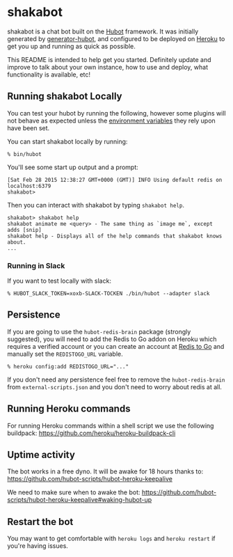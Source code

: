 # shakabot

shakabot is a chat bot built on the [Hubot][hubot] framework. It was
initially generated by [generator-hubot][generator-hubot], and configured to be
deployed on [Heroku][heroku] to get you up and running as quick as possible.

This README is intended to help get you started. Definitely update and improve
to talk about your own instance, how to use and deploy, what functionality is
available, etc!

[heroku]: http://www.heroku.com
[hubot]: http://hubot.github.com
[generator-hubot]: https://github.com/github/generator-hubot

## Running shakabot Locally

You can test your hubot by running the following, however some plugins will not
behave as expected unless the [environment variables](#configuration) they rely
upon have been set.

You can start shakabot locally by running:

    % bin/hubot

You'll see some start up output and a prompt:

    [Sat Feb 28 2015 12:38:27 GMT+0000 (GMT)] INFO Using default redis on localhost:6379
    shakabot>

Then you can interact with shakabot by typing `shakabot help`.

    shakabot> shakabot help
    shakabot animate me <query> - The same thing as `image me`, except adds [snip]
    shakabot help - Displays all of the help commands that shakabot knows about.
    ...
    
### Running in Slack

If you want to test locally with slack:
    
    % HUBOT_SLACK_TOKEN=xoxb-SLACK-TOCKEN ./bin/hubot --adapter slack

## Persistence

If you are going to use the `hubot-redis-brain` package (strongly suggested),
you will need to add the Redis to Go addon on Heroku which requires a verified
account or you can create an account at [Redis to Go][redistogo] and manually
set the `REDISTOGO_URL` variable.

    % heroku config:add REDISTOGO_URL="..."

If you don't need any persistence feel free to remove the `hubot-redis-brain`
from `external-scripts.json` and you don't need to worry about redis at all.

[redistogo]: https://redistogo.com/

## Running Heroku commands

For running Heroku commands within a shell script we use the following buildpack: https://github.com/heroku/heroku-buildpack-cli

## Uptime activity

The bot works in a free dyno. It will be awake for 18 hours thanks to: https://github.com/hubot-scripts/hubot-heroku-keepalive

We need to make sure when to awake the bot: https://github.com/hubot-scripts/hubot-heroku-keepalive#waking-hubot-up

## Restart the bot

You may want to get comfortable with `heroku logs` and `heroku restart` if
you're having issues.
